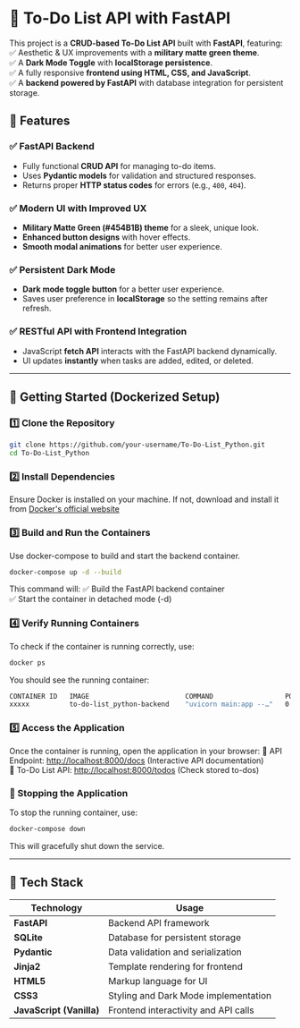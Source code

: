 # 📌 **To-Do List API with FastAPI**  

This project is a **CRUD-based To-Do List API** built with **FastAPI**, featuring:  
✅ Aesthetic & UX improvements with a **military matte green theme**.  
✅ A **Dark Mode Toggle** with **localStorage persistence**.  
✅ A fully responsive **frontend using HTML, CSS, and JavaScript**.  
✅ A **backend powered by FastAPI** with database integration for persistent storage.  


## 🔹 **Features**  
### ✅ **FastAPI Backend**  
- Fully functional **CRUD API** for managing to-do items.  
- Uses **Pydantic models** for validation and structured responses.  
- Returns proper **HTTP status codes** for errors (e.g., `400`, `404`).  

### ✅ **Modern UI with Improved UX**  
- **Military Matte Green (#454B1B) theme** for a sleek, unique look.  
- **Enhanced button designs** with hover effects.  
- **Smooth modal animations** for better user experience.  

### ✅ **Persistent Dark Mode**  
- **Dark mode toggle button** for a better user experience.  
- Saves user preference in **localStorage** so the setting remains after refresh.  

### ✅ **RESTful API with Frontend Integration**  
- JavaScript **fetch API** interacts with the FastAPI backend dynamically.  
- UI updates **instantly** when tasks are added, edited, or deleted.  

---

## 🚀 Getting Started (Dockerized Setup)

### 1️⃣ Clone the Repository
```bash
git clone https://github.com/your-username/To-Do-List_Python.git
cd To-Do-List_Python
```

### 2️⃣ Install Dependencies
Ensure Docker is installed on your machine. If not, download and install it from [Docker's official website](https://www.docker.com/products/docker-desktop/)

### 3️⃣ Build and Run the Containers
Use docker-compose to build and start the backend container.
```bash
docker-compose up -d --build
```
This command will:
✅ Build the FastAPI backend container  
✅ Start the container in detached mode (-d)

### 4️⃣ Verify Running Containers
To check if the container is running correctly, use:
```bash
docker ps
```
You should see the running container:
```bash
CONTAINER ID   IMAGE                        COMMAND                  PORTS                    NAMES
xxxxx          to-do-list_python-backend    "uvicorn main:app --…"   0.0.0.0:8000->8000/tcp   to-do-list_python-backend-1
```

### 5️⃣ Access the Application
Once the container is running, open the application in your browser:
🔗 API Endpoint: [http://localhost:8000/docs](http://localhost:8000/docs) (Interactive API documentation)  
🔗 To-Do List API: [http://localhost:8000/todos](http://localhost:8000/todos) (Check stored to-dos)

### 🛑 Stopping the Application
To stop the running container, use:
```bash
docker-compose down
```
This will gracefully shut down the service.

---

## 🔹 **Tech Stack**  
| Technology  | Usage |
|-------------|--------------------------------------------------|
| **FastAPI** | Backend API framework |
| **SQLite**  | Database for persistent storage |
| **Pydantic** | Data validation and serialization |
| **Jinja2** | Template rendering for frontend |
| **HTML5** | Markup language for UI |
| **CSS3** | Styling and Dark Mode implementation |
| **JavaScript (Vanilla)** | Frontend interactivity and API calls |